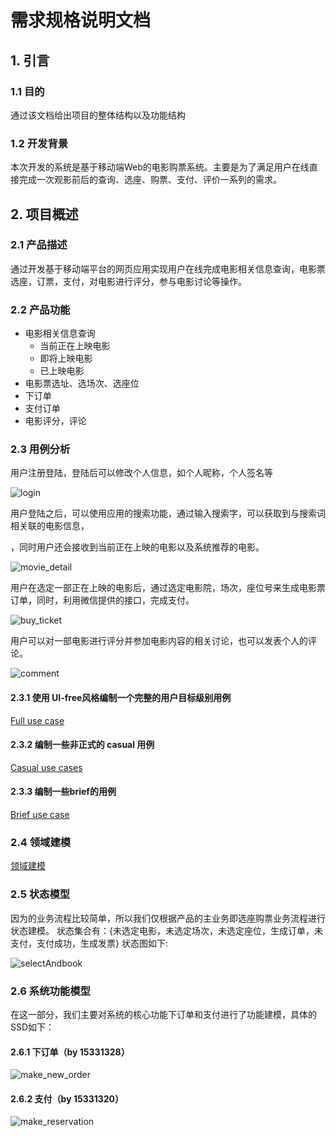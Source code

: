# 需求规格说明文档

## 1. 引言

### 1.1 目的

通过该文档给出项目的整体结构以及功能结构

### 1.2 开发背景

本次开发的系统是基于移动端Web的电影购票系统。主要是为了满足用户在线直接完成一次观影前后的查询、选座、购票、支付、评价一系列的需求。

## 2. 项目概述

### 2.1 产品描述
通过开发基于移动端平台的网页应用实现用户在线完成电影相关信息查询，电影票选座，订票，支付，对电影进行评分，参与电影讨论等操作。

### 2.2 产品功能

* 电影相关信息查询
  * 当前正在上映电影
  * 即将上映电影
  * 已上映电影
* 电影票选址、选场次、选座位
* 下订单
* 支付订单
* 电影评分，评论

### 2.3 用例分析

用户注册登陆，登陆后可以修改个人信息，如个人昵称，个人签名等


![login](../image/login.png)

用户登陆之后，可以使用应用的搜索功能，通过输入搜索字，可以获取到与搜索词相关联的电影信息，

，同时用户还会接收到当前正在上映的电影以及系统推荐的电影。


![movie_detail](../image/movie_detail.png)

用户在选定一部正在上映的电影后，通过选定电影院，场次，座位号来生成电影票订单，同时，利用微信提供的接口，完成支付。

![buy_ticket](../image/buy_ticket.png)


用户可以对一部电影进行评分并参加电影内容的相关讨论，也可以发表个人的评论。

![comment](../image/comment.png)

#### 2.3.1 使用 UI-free风格编制一个完整的用户目标级别用例

[Full use case](../doc/Use-Cases/UC1-full.md)

#### 2.3.2 编制一些非正式的 casual 用例

[Casual use cases](../doc/Use-Cases/CasualUseCaseAndBriefUseCase.md)

#### 2.3.3 编制一些brief的用例

[Brief use case](../doc/Use-Cases/CasualUseCaseAndBriefUseCase.md)


### 2.4 领域建模

[领域建模](../doc/domain_model.md)

### 2.5 状态模型

因为的业务流程比较简单，所以我们仅根据产品的主业务即选座购票业务流程进行状态建模。
状态集合有：{未选定电影，未选定场次，未选定座位，生成订单，未支付，支付成功，生成发票}
状态图如下:

![selectAndbook](../image/state/selectAndbook.png)

### 2.6 系统功能模型
在这一部分，我们主要对系统的核心功能下订单和支付进行了功能建模，具体的SSD如下：

#### 2.6.1 下订单（by 15331328）

![make_new_order](../image/SSD/make_new_order_SSD.png)

#### 2.6.2 支付（by 15331320）

![make_reservation](../image/SSD/pay_sequence.png)
